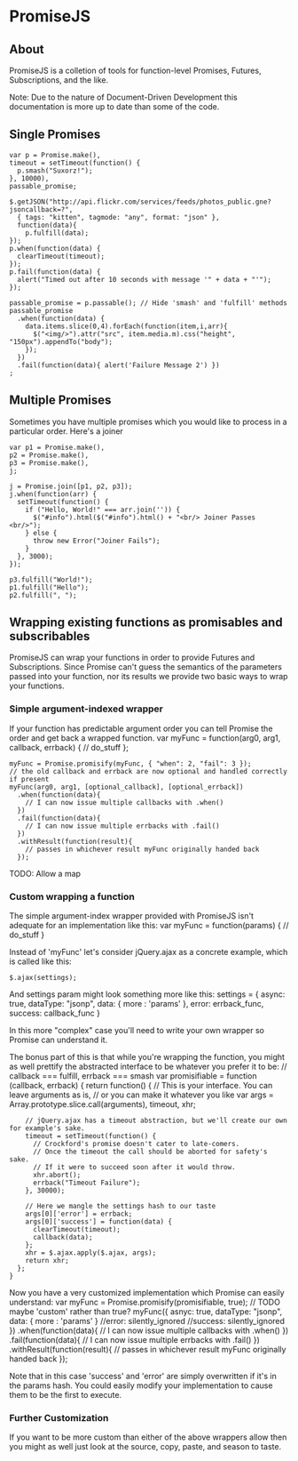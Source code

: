 # PromiseJS

## About
PromiseJS is a colletion of tools for function-level Promises, Futures, Subscriptions, and the like.

Note: Due to the nature of Document-Driven Development this documentation is more up to date than some of the code.


## Single Promises
    var p = Promise.make(),
    timeout = setTimeout(function() {
      p.smash("Suxorz!");
    }, 10000),
    passable_promise;

    $.getJSON("http://api.flickr.com/services/feeds/photos_public.gne?jsoncallback=?",
      { tags: "kitten", tagmode: "any", format: "json" },
      function(data){
        p.fulfill(data);
    });
    p.when(function(data) {
      clearTimeout(timeout);
    });
    p.fail(function(data) {
      alert("Timed out after 10 seconds with message '" + data + "'");
    });

    passable_promise = p.passable(); // Hide 'smash' and 'fulfill' methods
    passable_promise
      .when(function(data) { 
        data.items.slice(0,4).forEach(function(item,i,arr){
          $("<img/>").attr("src", item.media.m).css("height", "150px").appendTo("body");
        });
      })
      .fail(function(data){ alert('Failure Message 2') })
    ;

## Multiple Promises
Sometimes you have multiple promises which you would like to process in a particular order. Here's a joiner

    var p1 = Promise.make(),
    p2 = Promise.make(),
    p3 = Promise.make(),
    j;

    j = Promise.join([p1, p2, p3]);
    j.when(function(arr) {
      setTimeout(function() {
        if ("Hello, World!" === arr.join('')) {
          $("#info").html($("#info").html() + "<br/> Joiner Passes <br/>");
        } else {
          throw new Error("Joiner Fails");
        }
      }, 3000);
    });

    p3.fulfill("World!");
    p1.fulfill("Hello");
    p2.fulfill(", ");


## Wrapping existing functions as promisables and subscribables
PromiseJS can wrap your functions in order to provide Futures and Subscriptions.
Since Promise can't guess the semantics of the parameters passed into your function, 
nor its results we provide two basic ways to wrap your functions.

### Simple argument-indexed wrapper
If your function has predictable argument order you can tell Promise the order and get back a wrapped function.
    var myFunc = function(arg0, arg1, callback, errback) {
      // do_stuff
    };

    myFunc = Promise.promisify(myFunc, { "when": 2, "fail": 3 });
    // the old callback and errback are now optional and handled correctly if present
    myFunc(arg0, arg1, [optional_callback], [optional_errback])
      .when(function(data){
        // I can now issue multiple callbacks with .when()
      })
      .fail(function(data){
        // I can now issue multiple errbacks with .fail()
      })
      .withResult(function(result){
        // passes in whichever result myFunc originally handed back
      });

TODO: Allow a map

### Custom wrapping a function
The simple argument-index wrapper provided with PromiseJS isn't adequate for an implementation like this:
    var myFunc = function(params) {
      // do_stuff
    }

Instead of 'myFunc' let's consider jQuery.ajax as a concrete example, which is called like this:

    $.ajax(settings);

And settings param might look something more like this:
    settings = {
      async: true,
      dataType: "jsonp",
      data: { more : 'params' },
      error: errback_func,
      success: callback_func
    }

In this more "complex" case you'll need to write your own wrapper so Promise can understand it.

The bonus part of this is that while you're wrapping the function, you might as well prettify 
the abstracted interface to be whatever you prefer it to be:
    // callback === fulfill, errback === smash
    var promisifiable = function (callback, errback) {
      return function() {
        // This is your interface. You can leave arguments as is,
        // or you can make it whatever you like
        var args = Array.prototype.slice.call(arguments),
        timeout,
        xhr;

        // jQuery.ajax has a timeout abstraction, but we'll create our own for example's sake.
        timeout = setTimeout(function() {
          // Crockford's promise doesn't cater to late-comers.
          // Once the timeout the call should be aborted for safety's sake.
          // If it were to succeed soon after it would throw.
          xhr.abort();
          errback("Timeout Failure");
        }, 30000);

        // Here we mangle the settings hash to our taste
        args[0]['error'] = errback;
        args[0]['success'] = function(data) {
          clearTimeout(timeout);
          callback(data);
        };
        xhr = $.ajax.apply($.ajax, args);
        return xhr;
      };
    }

Now you have a very customized implementation which Promise can easily understand:
    var myFunc = Promise.promisify(promisifiable, true); // TODO maybe 'custom' rather than true?
    myFunc({
      asnyc: true,
      dataType: "jsonp",
      data: { more : 'params' }
      //error: silently_ignored
      //success: silently_ignored
    })
      .when(function(data){
        // I can now issue multiple callbacks with .when()
      })
      .fail(function(data){
        // I can now issue multiple errbacks with .fail()
      })
      .withResult(function(result){
        // passes in whichever result myFunc originally handed back
      });

Note that in this case 'success' and 'error' are simply overwritten if it's in the params hash.
You could easily modify your implementation to cause them to be the first to execute.

### Further Customization
If you want to be more custom than either of the above wrappers allow
then you might as well just look at the source, copy, paste, and season to taste.

